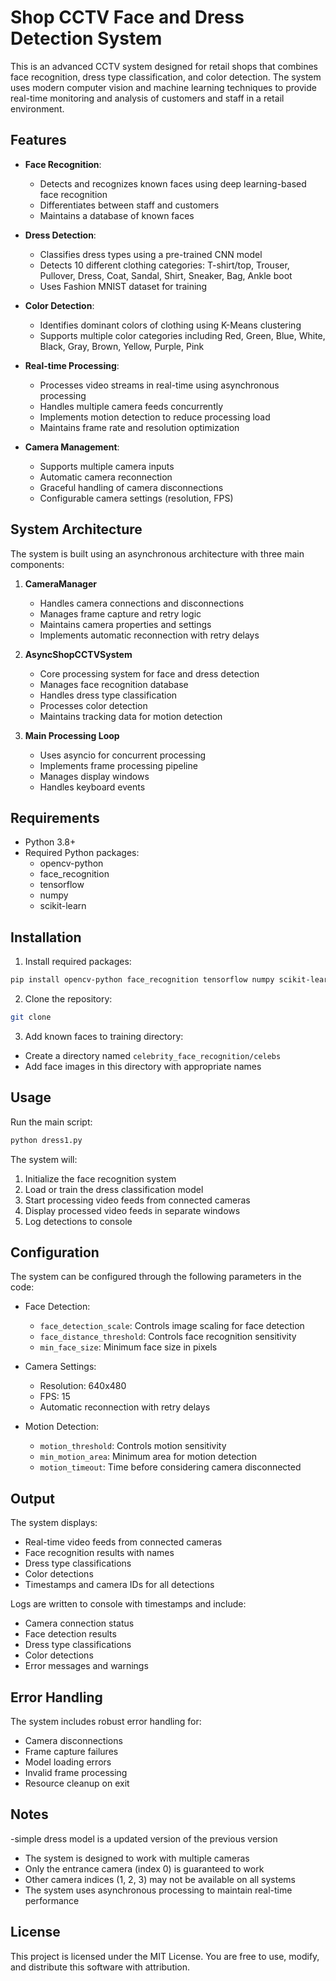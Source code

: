 # Shop CCTV Face and Dress Detection System

This is an advanced CCTV system designed for retail shops that combines face recognition, dress type classification, and color detection. The system uses modern computer vision and machine learning techniques to provide real-time monitoring and analysis of customers and staff in a retail environment.

## Features

- **Face Recognition**: 
  - Detects and recognizes known faces using deep learning-based face recognition
  - Differentiates between staff and customers
  - Maintains a database of known faces

- **Dress Detection**: 
  - Classifies dress types using a pre-trained CNN model
  - Detects 10 different clothing categories: T-shirt/top, Trouser, Pullover, Dress, Coat, Sandal, Shirt, Sneaker, Bag, Ankle boot
  - Uses Fashion MNIST dataset for training

- **Color Detection**: 
  - Identifies dominant colors of clothing using K-Means clustering
  - Supports multiple color categories including Red, Green, Blue, White, Black, Gray, Brown, Yellow, Purple, Pink

- **Real-time Processing**: 
  - Processes video streams in real-time using asynchronous processing
  - Handles multiple camera feeds concurrently
  - Implements motion detection to reduce processing load
  - Maintains frame rate and resolution optimization

- **Camera Management**: 
  - Supports multiple camera inputs
  - Automatic camera reconnection
  - Graceful handling of camera disconnections
  - Configurable camera settings (resolution, FPS)

## System Architecture

The system is built using an asynchronous architecture with three main components:

1. **CameraManager**
   - Handles camera connections and disconnections
   - Manages frame capture and retry logic
   - Maintains camera properties and settings
   - Implements automatic reconnection with retry delays

2. **AsyncShopCCTVSystem**
   - Core processing system for face and dress detection
   - Manages face recognition database
   - Handles dress type classification
   - Processes color detection
   - Maintains tracking data for motion detection

3. **Main Processing Loop**
   - Uses asyncio for concurrent processing
   - Implements frame processing pipeline
   - Manages display windows
   - Handles keyboard events

## Requirements

- Python 3.8+
- Required Python packages:
  - opencv-python
  - face_recognition
  - tensorflow
  - numpy
  - scikit-learn

## Installation

1. Install required packages:
```bash
pip install opencv-python face_recognition tensorflow numpy scikit-learn
```

2. Clone the repository:
```bash
git clone 
```

3. Add known faces to training directory:
- Create a directory named `celebrity_face_recognition/celebs`
- Add face images in this directory with appropriate names

## Usage

Run the main script:
```bash
python dress1.py
```

The system will:
1. Initialize the face recognition system
2. Load or train the dress classification model
3. Start processing video feeds from connected cameras
4. Display processed video feeds in separate windows
5. Log detections to console

## Configuration

The system can be configured through the following parameters in the code:

- Face Detection:
  - `face_detection_scale`: Controls image scaling for face detection
  - `face_distance_threshold`: Controls face recognition sensitivity
  - `min_face_size`: Minimum face size in pixels

- Camera Settings:
  - Resolution: 640x480
  - FPS: 15
  - Automatic reconnection with retry delays

- Motion Detection:
  - `motion_threshold`: Controls motion sensitivity
  - `min_motion_area`: Minimum area for motion detection
  - `motion_timeout`: Time before considering camera disconnected

## Output

The system displays:
- Real-time video feeds from connected cameras
- Face recognition results with names
- Dress type classifications
- Color detections
- Timestamps and camera IDs for all detections

Logs are written to console with timestamps and include:
- Camera connection status
- Face detection results
- Dress type classifications
- Color detections
- Error messages and warnings

## Error Handling

The system includes robust error handling for:
- Camera disconnections
- Frame capture failures
- Model loading errors
- Invalid frame processing
- Resource cleanup on exit

## Notes
-simple dress model is a updated version of the previous version

- The system is designed to work with multiple cameras
- Only the entrance camera (index 0) is guaranteed to work
- Other camera indices (1, 2, 3) may not be available on all systems
- The system uses asynchronous processing to maintain real-time performance

## License
This project is licensed under the MIT License. You are free to use, modify, and distribute this software with attribution.
